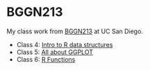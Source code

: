 # BGGN213
My class work from [BGGN213](https://bioboot.github.io/bggn213_F24/) at UC San Diego.

- Class 4: [Intro to R data structures]()
- Class 5: [All about GGPLOT](https://github.com/sawyerrandles/bggn213_github/blob/main/class05/class05.qmd)
- Class 6: [R Functions]()

